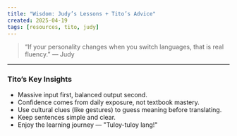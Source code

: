 ```yaml
---
title: "Wisdom: Judy’s Lessons + Tito’s Advice"
created: 2025-04-19
tags: [resources, tito, judy]
---
```


> “If your personality changes when you switch languages, that is real fluency.” — Judy

---

### Tito’s Key Insights

- Massive input first, balanced output second.
- Confidence comes from daily exposure, not textbook mastery.
- Use cultural clues (like gestures) to guess meaning before translating.
- Keep sentences simple and clear.
- Enjoy the learning journey — "Tuloy-tuloy lang!"
